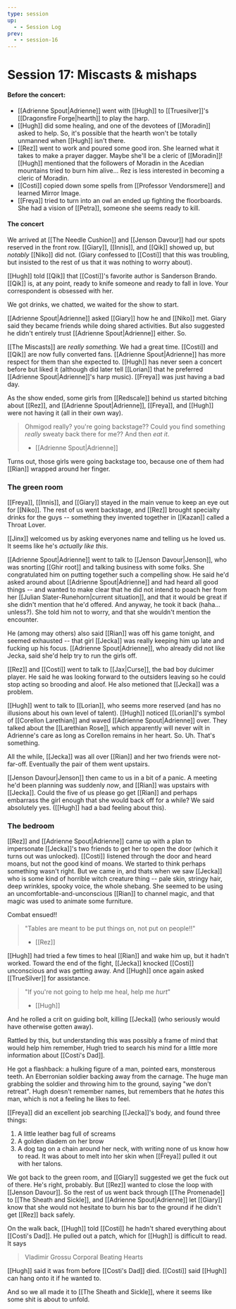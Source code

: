 ```yaml
---
type: session
up:
  - - Session Log
prev:
  - - session-16
---
```


# Session 17: Miscasts & mishaps

#### Before the concert:
- [[Adrienne Spout|Adrienne]] went with [[Hugh]] to [[Truesilver]]'s [[Dragonsfire Forge|hearth]] to play the harp. 
- [[Hugh]] did some healing, and one of the devotees of [[Moradin]] asked to help. So, it's possible that the hearth won't be totally unmanned when [[Hugh]] isn't there.
- [[Rez]] went to work and poured some good iron. She learned what it takes to make a prayer dagger. Maybe she'll be a cleric of [[Moradin]]! [[Hugh]] mentioned that the followers of Moradin in the Acedian mountains tried to burn him alive... Rez is less interested in becoming a cleric of Moradin.
- [[Costi]] copied down some spells from [[Professor Vendorsmere]] and learned Mirror Image.
- [[Freya]] tried to turn into an owl an ended up fighting the floorboards. She had a vision of [[Petra]], someone she seems ready to kill. 

#### The concert

We arrived at [[The Needle Cushion]] and [[Jenson Davour]] had our spots reserved in the front row. [[Giary]], [[Innis]], and [[Qik]] showed up, but *notably* [[Niko]] did not. (Giary confessed to [[Costi]] that this was troubling, but insisted to the rest of us that it was nothing to worry about). 

[[Hugh]] told [[Qik]] that [[Costi]]'s favorite author is Sanderson Brando. [[Qik]] is, at any point, ready to knife someone and ready to fall in love. Your correspondent is obsessed with her. 

We got drinks, we chatted, we waited for the show to start.

[[Adrienne Spout|Adrienne]] asked [[Giary]] how he and [[Niko]] met. Giary said they became friends while doing shared activities. But also suggested he didn't entirely trust [[Adrienne Spout|Adrienne]] either. So. 

[[The Miscasts]] are *really something.* We had a great time. [[Costi]] and [[Qik]] are now fully converted fans. [[Adrienne Spout|Adrienne]] has more respect for them than she expected to. [[Hugh]] has never seen a concert before but liked it (although did later tell [[Lorian]] that he preferred [[Adrienne Spout|Adrienne]]'s harp music). [[Freya]] was just having a bad day.

As the show ended, some girls from [[Redscale]] behind us started bitching about [[Rez]], and [[Adrienne Spout|Adrienne]], [[Freya]], and [[Hugh]] were not having it (all in their own way). 

> Ohmigod really? you're going backstage?? Could you find something *really* sweaty back there for me?? And then *eat it*.
> - [[Adrienne Spout|Adrienne]]

Turns out, those girls were going backstage too, because one of them had [[Rian]] wrapped around her finger. 

### The green room

[[Freya]], [[Innis]], and [[Giary]] stayed in the main venue to keep an eye out for [[Niko]]. The rest of us went backstage, and [[Rez]] brought specialty drinks for the guys -- something they invented together in [[Kazan]] called a Throat Lover. 

[[Jinx]] welcomed us by asking everyones name and telling us he loved us. It seems like he's *actually like this*. 

[[Adrienne Spout|Adrienne]] went to talk to [[Jenson Davour|Jenson]], who was snorting [[Ghir root]] and talking business with some folks. She congratulated him on putting together such a compelling show. He said he'd asked around about [[Adrienne Spout|Adrienne]] and had heard all good things -- and wanted to make clear that he did not intend to poach her from her [[Julian Slater-Runehorn|current situation]], and that it would be great if she didn't mention that he'd offered. And anyway, he took it back (haha... unless?). She told him not to worry, and that she wouldn't mention the encounter.

He (among may others) also said [[Rian]] was off his game tonight, and seemed exhausted -- that girl [[Jecka]] was really keeping him up late and fucking up his focus. [[Adrienne Spout|Adrienne]], who already did not like Jecka, said she'd help try to run the girls off. 

[[Rez]] and [[Costi]] went to talk to [[Jax|Curse]], the bad boy dulcimer player. He said he was looking forward to the outsiders leaving so he could stop acting so brooding and aloof. He also metioned that [[Jecka]] was a problem. 

[[Hugh]] went to talk to [[Lorian]], who seems more reserved (and has no illusions about his own level of talent). [[Hugh]] noticed [[Lorian]]'s symbol of [[Corellon Larethian]] and waved [[Adrienne Spout|Adrienne]] over. They talked about the [[Larethian Rose]], which apparently will never wilt in Adrienne's care as long as Corellon remains in her heart. So. Uh. That's something.

All the while, [[Jecka]] was all over [[Rian]] and her two friends were not-far-off. Eventually the pair of them went upstairs.

[[Jenson Davour|Jenson]] then came to us in a bit of a panic. A meeting he'd been planning was suddenly *now*, and [[Rian]] was upstairs with [[Jecka]]. Could the five of us please go get [[Rian]] and perhaps embarrass the girl enough that she would back off for a while? We said absolutely yes. ([[Hugh]] had a bad feeling about this).

### The bedroom

[[Rez]] and [[Adrienne Spout|Adrienne]] came up with a plan to impersonate [[Jecka]]'s two friends to get her to open the door (which it turns out was unlocked). [[Costi]] listened through the door and heard moans, but not the good kind of moans. We started to think perhaps something wasn't right. But we came in, and thats when we saw [[Jecka]] who is some kind of horrible witch creature thing -- pale skin, stringy hair, deep wrinkles, spooky voice, the whole shebang. She seemed to be using an uncomfortable-and-unconscious [[Rian]] to channel magic, and that magic was used to animate some furniture. 

Combat ensued!!

> "Tables are meant to be put things on, not put on people!!"
>  - [[Rez]]

[[Hugh]] had tried a few times to heal [[Rian]] and wake him up, but it hadn't worked. Toward the end of the fight, [[Jecka]] knocked [[Costi]] unconscious and was getting away. And [[Hugh]] once again asked [[TrueSilver]] for assistance.

> "If you're not going to help me heal, help me *hurt*"
> - [[Hugh]]

And he rolled a crit on guiding bolt, killing [[Jecka]] (who seriously would have otherwise gotten away).

Rattled by this, but understanding this was possibly a frame of mind that would help him remember, Hugh tried to search his mind for a little more information about [[Costi's Dad]]. 

He got a flashback: a hulking figure of a man, pointed ears, monsterous teeth. An Eberronian soldier backing away from the carnage. The huge man grabbing the soldier and throwing him to the ground, saying "we don't retreat". Hugh doesn't remember names, but remembers that he *hates* this man, which is not a feeling he likes to feel.

[[Freya]] did an excellent job searching [[Jecka]]'s body, and found three things:
1. A little leather bag full of screams
2. A golden diadem on her brow
3. A dog tag on a chain around her neck, with writing none of us know how to read. It was about to melt into her skin when [[Freya]] pulled it out with her talons. 

We got back to the green room, and [[Giary]] suggested we get the fuck out of there. He's right, probably. But [[Rez]] wanted to close the loop with [[Jenson Davour]]. So the rest of us went back through [[The Promenade]] to [[The Sheath and Sickle]], and [[Adrienne Spout|Adrienne]] let [[Giary]] know that she would not hesitate to burn his bar to the ground if he didn't get [[Rez]] back safely. 

On the walk back, [[Hugh]] told [[Costi]] he hadn't shared everything about [[Costi's Dad]]. He pulled out a patch, which for [[Hugh]] is difficult to read. It says

> Vladimir Grossu 
> Corporal 
> Beating Hearts 

[[Hugh]] said it was from before [[Costi's Dad]] died. [[Costi]] said [[Hugh]] can hang onto it if he wanted to.

And so we all made it to [[The Sheath and Sickle]], where it seems like some shit is about to unfold.
